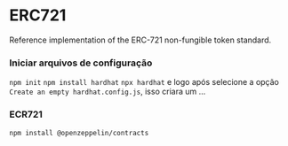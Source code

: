 # ERC721
 Reference implementation of the ERC-721 non-fungible token standard.


### Iniciar arquivos de configuração 

`npm init`
`npm install hardhat`
`npx hardhat` e logo após selecione a opção `Create an empty hardhat.config.js`, isso criara um ...

### ECR721
`npm install @openzeppelin/contracts`
